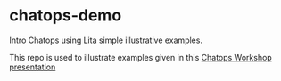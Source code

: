 # chatops-demo
Intro Chatops using Lita simple illustrative examples.

This repo is used to illustrate examples given in this [Chatops Workshop presentation](https://docs.google.com/presentation/d/18FMXB4V6vyRC6eJHaIPMnYgwikTJCvjNJFxKxE7vJX0/edit?usp=sharing)
